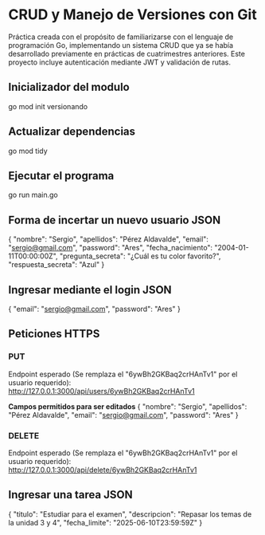 # CRUD y Manejo de Versiones con Git

Práctica creada con el propósito de familiarizarse con el lenguaje de programación Go, implementando un sistema CRUD que ya se había desarrollado previamente en prácticas de cuatrimestres anteriores. Este proyecto incluye autenticación mediante JWT y validación de rutas.

## Inicializador del modulo

go mod init versionando

## Actualizar dependencias

go mod tidy

## Ejecutar el programa

go run main.go

## Forma de incertar un nuevo usuario JSON

{
  "nombre": "Sergio",
  "apellidos": "Pérez Aldavalde",
  "email": "sergio@gmail.com",
  "password": "Ares",
  "fecha_nacimiento": "2004-01-11T00:00:00Z",
  "pregunta_secreta": "¿Cuál es tu color favorito?",
  "respuesta_secreta": "Azul"
}

## Ingresar mediante el login JSON

{
  "email": "sergio@gmail.com",
  "password": "Ares"
}

## Peticiones HTTPS

### PUT

Endpoint esperado (Se remplaza el "6ywBh2GKBaq2crHAnTv1" por el usuario requerido): http://127.0.0.1:3000/api/users/6ywBh2GKBaq2crHAnTv1

**Campos permitidos para ser editados**
{
  "nombre": "Sergio",
  "apellidos": "Pérez Aldavalde",
  "email": "sergio@gmail.com",
  "password": "Ares"
}

### DELETE

Endpoint esperado (Se remplaza el "6ywBh2GKBaq2crHAnTv1" por el usuario requerido): http://127.0.0.1:3000/api/delete/6ywBh2GKBaq2crHAnTv1


## Ingresar una tarea JSON

{
  "titulo": "Estudiar para el examen",
  "descripcion": "Repasar los temas de la unidad 3 y 4",
  "fecha_limite": "2025-06-10T23:59:59Z"
}
